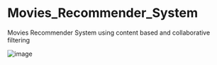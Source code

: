 # Movies_Recommender_System
Movies Recommender System using content based and collaborative filtering

![image](https://user-images.githubusercontent.com/45890930/154344738-5e3d91a9-876c-4800-91ea-2855967ece33.png)
